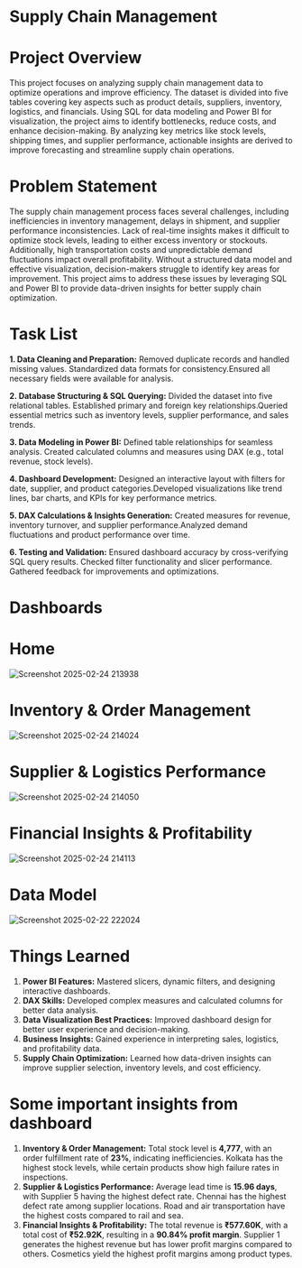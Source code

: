 # Supply Chain Management

# Project Overview
This project focuses on analyzing supply chain management data to optimize operations and improve efficiency. The dataset is divided into five tables covering key aspects such as product details, suppliers, inventory, logistics, and financials. Using SQL for data modeling and Power BI for visualization, the project aims to identify bottlenecks, reduce costs, and enhance decision-making. By analyzing key metrics like stock levels, shipping times, and supplier performance, actionable insights are derived to improve forecasting and streamline supply chain operations.

# Problem Statement
The supply chain management process faces several challenges, including inefficiencies in inventory management, delays in shipment, and supplier performance inconsistencies. Lack of real-time insights makes it difficult to optimize stock levels, leading to either excess inventory or stockouts. Additionally, high transportation costs and unpredictable demand fluctuations impact overall profitability. Without a structured data model and effective visualization, decision-makers struggle to identify key areas for improvement. This project aims to address these issues by leveraging SQL and Power BI to provide data-driven insights for better supply chain optimization.

# Task List
**1. Data Cleaning and Preparation:** Removed duplicate records and handled missing values.
Standardized data formats for consistency.Ensured all necessary fields were available for analysis.

**2. Database Structuring & SQL Querying:** Divided the dataset into five relational tables.
Established primary and foreign key relationships.Queried essential metrics such as inventory levels, supplier performance, and sales trends.

**3. Data Modeling in Power BI:** Defined table relationships for seamless analysis. Created calculated columns and measures using DAX (e.g., total revenue, stock levels).

**4. Dashboard Development:** Designed an interactive layout with filters for date, supplier, and product categories.Developed visualizations like trend lines, bar charts, and KPIs for key performance metrics.

**5. DAX Calculations & Insights Generation:** Created measures for revenue, inventory turnover, and supplier performance.Analyzed demand fluctuations and product performance over time.

**6. Testing and Validation:** Ensured dashboard accuracy by cross-verifying SQL query results. Checked filter functionality and slicer performance. Gathered feedback for improvements and optimizations.

# Dashboards
# Home
![Screenshot 2025-02-24 213938](https://github.com/user-attachments/assets/fad0dc02-5d32-43b5-b7e4-def8a61b83e8)
# Inventory & Order Management
![Screenshot 2025-02-24 214024](https://github.com/user-attachments/assets/825d72d5-8a66-4bd8-9e85-731f858ea7b6)
# Supplier & Logistics Performance
![Screenshot 2025-02-24 214050](https://github.com/user-attachments/assets/84a750a1-7aec-4866-a4a8-6ea4555a7384)
# Financial Insights & Profitability
![Screenshot 2025-02-24 214113](https://github.com/user-attachments/assets/ab31c3b1-370e-4e29-970f-1398264f6de3)

# Data Model
![Screenshot 2025-02-22 222024](https://github.com/user-attachments/assets/81b9aad8-06df-4ef3-9096-0a1e1a584b44)

# Things Learned
1. **Power BI Features:** Mastered slicers, dynamic filters, and designing interactive dashboards.
2. **DAX Skills:** Developed complex measures and calculated columns for better data analysis.
3. **Data Visualization Best Practices:** Improved dashboard design for better user experience and decision-making.
4. **Business Insights:** Gained experience in interpreting sales, logistics, and profitability data.
5. **Supply Chain Optimization:** Learned how data-driven insights can improve supplier selection, inventory levels, and cost efficiency.

# Some important insights from dashboard
1. **Inventory & Order Management:**
Total stock level is **4,777**, with an order fulfillment rate of **23%**, indicating inefficiencies.
Kolkata has the highest stock levels, while certain products show high failure rates in inspections.
2. **Supplier & Logistics Performance:**
Average lead time is **15.96 days**, with Supplier 5 having the highest defect rate.
Chennai has the highest defect rate among supplier locations.
Road and air transportation have the highest costs compared to rail and sea.
3. **Financial Insights & Profitability:**
The total revenue is **₹577.60K**, with a total cost of **₹52.92K**, resulting in a **90.84% profit margin**.
Supplier 1 generates the highest revenue but has lower profit margins compared to others.
Cosmetics yield the highest profit margins among product types.













